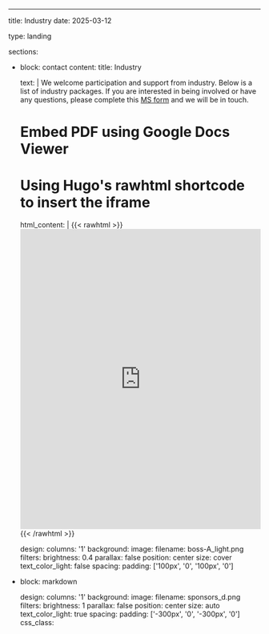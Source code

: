 ---
title: Industry
date: 2025-03-12

type: landing

sections:
  - block: contact
    content:
      title: Industry

      text: |
         We welcome participation and support from industry. Below is a list of industry packages. If you are interested in being involved or have any questions, please complete this [MS form](https://forms.office.com/Pages/ResponsePage.aspx?id=-XhTSvQpPk2-iWadA62p2LmyOTW14llJg8BmiSB3VBFUREpDVElHNDU5N1daSVdSRUtVTTJONDNaWC4u) and we will be in touch.
      
      # Embed PDF using Google Docs Viewer
      # Using Hugo's rawhtml shortcode to insert the iframe
      html_content: |
        {{< rawhtml >}}
        <iframe src="https://docs.google.com/gview?url=https://raw.githubusercontent.com/Blair-insitu/Blair-insitu.github.io/main/static/AUV2026_industry_pack_v1.pdf&embedded=true" width="100%" height="600px" style="border: none;"></iframe>
        {{< /rawhtml >}}

    design:
      columns: '1'
      background:
        image: 
          filename: boss-A_light.png
          filters:
            brightness: 0.4
          parallax: false
          position: center
          size: cover
          text_color_light: false
      spacing:
        padding: ['100px', '0', '100px', '0']

  - block: markdown

    design:
      columns: '1'
      background:
        image: 
          filename: sponsors_d.png
          filters:
            brightness: 1
          parallax: false
          position: center
          size: auto
          text_color_light: true
      spacing:
        padding: ['-300px', '0', '-300px', '0']
      css_class:
